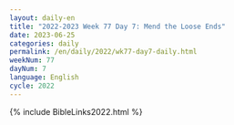 ```yaml
---
layout: daily-en
title: "2022-2023 Week 77 Day 7: Mend the Loose Ends"
date: 2023-06-25
categories: daily
permalink: /en/daily/2022/wk77-day7-daily.html
weekNum: 77
dayNum: 7
language: English
cycle: 2022
---
```

{% include BibleLinks2022.html %} 
